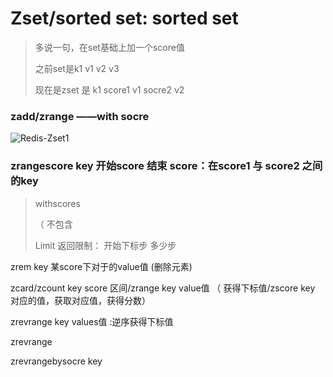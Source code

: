 # Zset/sorted set: sorted set

> 多说一句，在set基础上加一个score值
>
> 之前set是k1 v1 v2 v3
>
> 现在是zset 是 k1 score1 v1 socre2 v2

### zadd/zrange ——with socre 

![Redis-Zset1](D:\Boke\Databases\Nosql\Redis\Basic\Redis-Zset1.png)

### zrangescore key 开始score 结束 score：在score1 与 score2 之间的key

> withscores
>
> （ 不包含
>
> Limit 返回限制： 开始下标步 多少步

zrem key 某score下对于的value值 (删除元素)

zcard/zcount key score 区间/zrange key value值 （ 获得下标值/zscore key 对应的值，获取对应值，获得分数）

zrevrange key values值 :逆序获得下标值

zrevrange

zrevrangebysocre key 